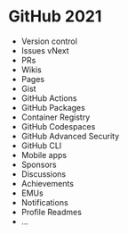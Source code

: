 # GitHub 2021

- Version control
- Issues vNext
- PRs
- Wikis
- Pages
- Gist
- GitHub Actions
- GitHub Packages
- Container Registry
- GitHub Codespaces
- GitHub Advanced Security
- GitHub CLI
- Mobile apps
- Sponsors
- Discussions
- Achievements
- EMUs
- Notifications
- Profile Readmes
- ...
